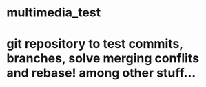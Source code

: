 # multimedia_test

# git repository to test commits, branches, solve merging conflits and rebase! among other stuff...